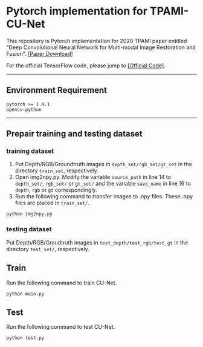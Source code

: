 # Pytorch implementation for TPAMI-CU-Net
This repository is Pytorch implementation for 2020 TPAMI paper entitled "Deep Convolutional Neural Network for Multi-modal Image Restoration and Fusion". [[Paper Download]](https://drive.google.com/file/d/1Nt4VOWNb8LxEt2TXd9OI0nNsFQSeCFeT/view?usp=sharing)

For the official TensorFlow code, please jump to [[Official Code]](https://github.com/cindydeng1991/TPAMI-CU-Net).
***
## Environment Requirement
    pytorch >= 1.4.1  
    opencv-python
***
## Prepair training and testing dataset
### training dataset
1. Put Depth/RGB/Groundtruth images in `depth_set/rgb_set/gt_set` in the directory `train_set`, respectively.  
2. Open img2npy.py. Modify the variable `source_path` in line 14 to `depth_set/`, `rgb_set/` or `gt_set/` and the variable `save_name` in line 16 to `depth`, `rgb` or `gt` correspondingly.
3. Run the following command to transfer images to .npy files. These .npy files are placed in `train_set/`.  
```
python img2npy.py
```  
### testing dataset  
Put Depth/RGB/Groudtruth images in `test_depth/test_rgb/test_gt` in the directory `test_set/`, respectively.
## Train
Run the following command to train CU-Net.  
```
python main.py
```
## Test
Run the following command to test CU-Net.  
```
python test.py
```